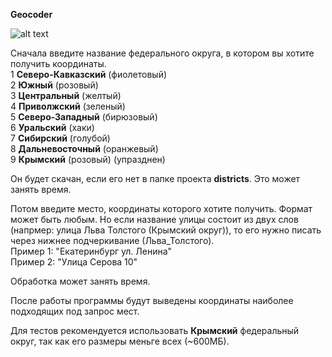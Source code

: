 **Geocoder**

![alt text](https://upload.wikimedia.org/wikipedia/commons/thumb/6/64/Map_of_Russian_districts%2C_2018-11-04.svg/512px-Map_of_Russian_districts%2C_2018-11-04.svg.png?uselang=ru)

Сначала введите название федерального округа, в котором вы хотите получить координаты.    
1 **Северо-Кавказский** (фиолетовый)    
2 **Южный** (розовый)    
3 **Центральный** (желтый)    
4 **Приволжский** (зеленый)    
5 **Северо-Западный** (бирюзовый)    
6 **Уральский** (хаки)    
7 **Сибирский** (голубой)    
8 **Дальневосточный** (оранжевый)    
9 **Крымский** (розовый) (упразднен)    

Он будет скачан, если его нет в папке проекта **districts**. Это может занять время.    

Потом введите место, координаты которого хотите получить. Формат может быть любым. Но если название улицы состоит из двух слов (напрмер: улица Льва Толстого (Крымский округ)), то его нужно писать через нижнее подчеркивание (Льва_Толстого).    
Пример 1: "Екатеринбург ул. Ленина"    
Пример 2: "Улица Серова 10"    

Обработка может занять время.    

После работы программы будут выведены координаты наиболее подходящих под запрос мест.    

Для тестов рекомендуется использовать **Крымский** федеральный округ, так как его размеры меньге всех (~600МБ).